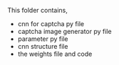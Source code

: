 This folder contains,
- cnn for captcha py file
- captcha image generator py file
- parameter py file
- cnn structure file
- the weights file and code
